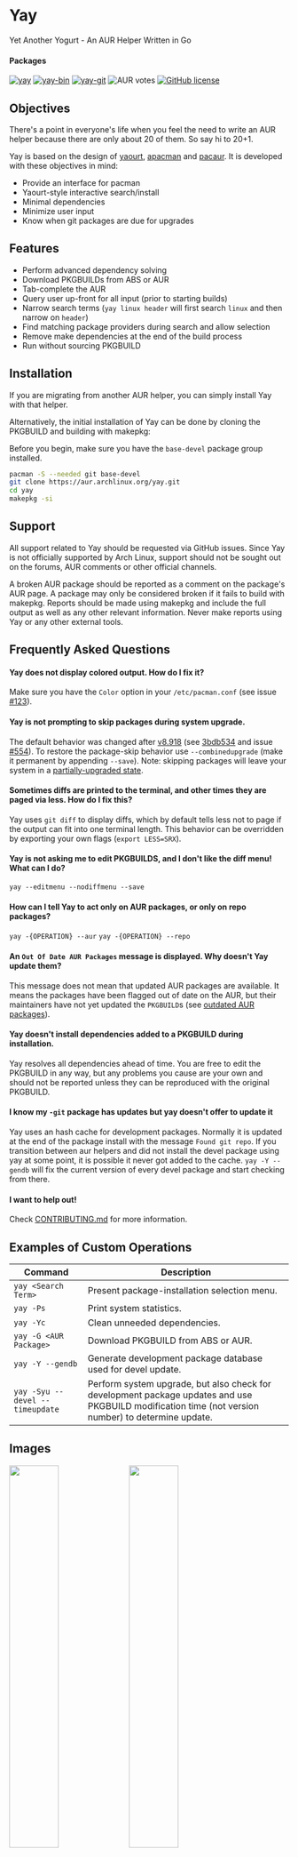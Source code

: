 # Yay

Yet Another Yogurt - An AUR Helper Written in Go

#### Packages

[![yay](https://img.shields.io/aur/version/yay?color=1793d1&label=yay&logo=arch-linux&style=for-the-badge)](https://aur.archlinux.org/packages/yay/)
[![yay-bin](https://img.shields.io/aur/version/yay-bin?color=1793d1&label=yay-bin&logo=arch-linux&style=for-the-badge)](https://aur.archlinux.org/packages/yay-bin/)
[![yay-git](https://img.shields.io/aur/version/yay-git?color=1793d1&label=yay-git&logo=arch-linux&style=for-the-badge)](https://aur.archlinux.org/packages/yay-git/)
![AUR votes](https://img.shields.io/aur/votes/yay?color=333333&style=for-the-badge)
[![GitHub license](https://img.shields.io/github/license/jguer/yay?color=333333&style=for-the-badge)](https://github.com/Jguer/yay/blob/master/LICENSE)

## Objectives

There's a point in everyone's life when you feel the need to write an AUR helper because there are only about 20 of them.
So say hi to 20+1.

Yay is based on the design of [yaourt](https://github.com/archlinuxfr/yaourt), [apacman](https://github.com/oshazard/apacman) and [pacaur](https://github.com/rmarquis/pacaur). It is developed with these objectives in mind:

- Provide an interface for pacman
- Yaourt-style interactive search/install
- Minimal dependencies
- Minimize user input
- Know when git packages are due for upgrades

## Features

- Perform advanced dependency solving
- Download PKGBUILDs from ABS or AUR
- Tab-complete the AUR
- Query user up-front for all input (prior to starting builds)
- Narrow search terms (`yay linux header` will first search `linux` and then narrow on `header`)
- Find matching package providers during search and allow selection
- Remove make dependencies at the end of the build process
- Run without sourcing PKGBUILD

## Installation

If you are migrating from another AUR helper, you can simply install Yay with that helper.

Alternatively, the initial installation of Yay can be done by cloning the PKGBUILD and
building with makepkg:

Before you begin, make sure you have the `base-devel` package group installed.

```sh
pacman -S --needed git base-devel
git clone https://aur.archlinux.org/yay.git
cd yay
makepkg -si
```

## Support

All support related to Yay should be requested via GitHub issues. Since Yay is not
officially supported by Arch Linux, support should not be sought out on the
forums, AUR comments or other official channels.

A broken AUR package should be reported as a comment on the package's AUR page.
A package may only be considered broken if it fails to build with makepkg.
Reports should be made using makepkg and include the full output as well as any
other relevant information. Never make reports using Yay or any other external
tools.

## Frequently Asked Questions

#### Yay does not display colored output. How do I fix it?

Make sure you have the `Color` option in your `/etc/pacman.conf`
(see issue [#123](https://github.com/Jguer/yay/issues/123)).

#### Yay is not prompting to skip packages during system upgrade.

The default behavior was changed after
[v8.918](https://github.com/Jguer/yay/releases/tag/v8.918)
(see [3bdb534](https://github.com/Jguer/yay/commit/3bdb5343218d99d40f8a449b887348611f6bdbfc)
and issue [#554](https://github.com/Jguer/yay/issues/554)).
To restore the package-skip behavior use `--combinedupgrade` (make
it permanent by appending `--save`). Note: skipping packages will leave your
system in a
[partially-upgraded state](https://wiki.archlinux.org/index.php/System_maintenance#Partial_upgrades_are_unsupported).

#### Sometimes diffs are printed to the terminal, and other times they are paged via less. How do I fix this?

Yay uses `git diff` to display diffs, which by default tells less not to
page if the output can fit into one terminal length. This behavior can be
overridden by exporting your own flags (`export LESS=SRX`).

#### Yay is not asking me to edit PKGBUILDS, and I don't like the diff menu! What can I do?

`yay --editmenu --nodiffmenu --save`

#### How can I tell Yay to act only on AUR packages, or only on repo packages?

`yay -{OPERATION} --aur`
`yay -{OPERATION} --repo`

#### An `Out Of Date AUR Packages` message is displayed. Why doesn't Yay update them?

This message does not mean that updated AUR packages are available. It means
the packages have been flagged out of date on the AUR, but
their maintainers have not yet updated the `PKGBUILD`s
(see [outdated AUR packages](https://wiki.archlinux.org/index.php/Arch_User_Repository#Foo_in_the_AUR_is_outdated.3B_what_should_I_do.3F)).

#### Yay doesn't install dependencies added to a PKGBUILD during installation.

Yay resolves all dependencies ahead of time. You are free to edit the
PKGBUILD in any way, but any problems you cause are your own and should not be
reported unless they can be reproduced with the original PKGBUILD.

#### I know my `-git` package has updates but yay doesn't offer to update it

Yay uses an hash cache for development packages. Normally it is updated at the end of the package install with the message `Found git repo`.
If you transition between aur helpers and did not install the devel package using yay at some point, it is possible it never got added to the cache. `yay -Y --gendb` will fix the current version of every devel package and start checking from there.

#### I want to help out!

Check [CONTRIBUTING.md](./CONTRIBUTING.md) for more information.

## Examples of Custom Operations

| Command                         | Description                                                                                                                                         |
| ------------------------------- | --------------------------------------------------------------------------------------------------------------------------------------------------- |
| `yay <Search Term>`             | Present package-installation selection menu.                                                                                                        |
| `yay -Ps`                       | Print system statistics.                                                                                                                            |
| `yay -Yc`                       | Clean unneeded dependencies.                                                                                                                        |
| `yay -G <AUR Package>`          | Download PKGBUILD from ABS or AUR.                                                                                                                  |
| `yay -Y --gendb`                | Generate development package database used for devel update.                                                                                        |
| `yay -Syu --devel --timeupdate` | Perform system upgrade, but also check for development package updates and use PKGBUILD modification time (not version number) to determine update. |

## Images

<p float="left">
<img src="https://rawcdn.githack.com/Jguer/jguer.github.io/77647f396cb7156fd32e30970dbeaf6d6dc7f983/yay/yay.png" width="42%"/>
<img src="https://rawcdn.githack.com/Jguer/jguer.github.io/77647f396cb7156fd32e30970dbeaf6d6dc7f983/yay/yay-s.png" width="42%"/>
</p>

<p float="left">
<img src="https://rawcdn.githack.com/Jguer/jguer.github.io/77647f396cb7156fd32e30970dbeaf6d6dc7f983/yay/yay-y.png" width="42%"/>
<img src="https://rawcdn.githack.com/Jguer/jguer.github.io/77647f396cb7156fd32e30970dbeaf6d6dc7f983/yay/yay-ps.png" width="42%"/>
</p>

### Other AUR helpers/tools

- [Paru](https://github.com/morganamilo/paru)
- [aurutils](https://github.com/AladW/aurutils)
- [pikaur](https://github.com/actionless/pikaur)
